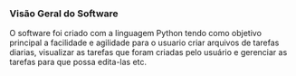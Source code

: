 
### **Visão Geral do Software**

O software foi criado com a linguagem Python tendo como objetivo principal a facilidade e agilidade para o usuario criar arquivos de tarefas diarias, visualizar as tarefas que foram criadas pelo usuário e gerenciar as tarefas para que possa edita-las etc.

